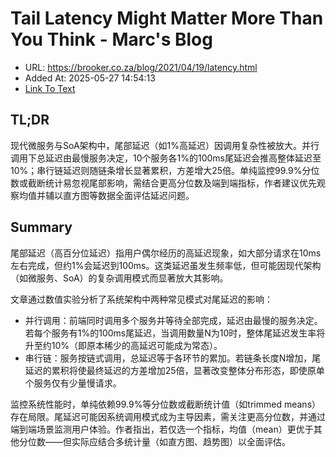 # Tail Latency Might Matter More Than You Think - Marc's Blog
- URL: https://brooker.co.za/blog/2021/04/19/latency.html
- Added At: 2025-05-27 14:54:13
- [Link To Text](2025-05-27-tail-latency-might-matter-more-than-you-think---marc's-blog_raw.md)

## TL;DR


现代微服务与SoA架构中，尾部延迟（如1%高延迟）因调用复杂性被放大。并行调用下总延迟由最慢服务决定，10个服务各1%的100ms尾延迟会推高整体延迟至10%；串行链延迟则随链条增长显著累积，方差增大25倍。单纯监控99.9%分位数或截断统计易忽视尾部影响，需结合更高分位数及端到端指标，作者建议优先观察均值并辅以直方图等数据全面评估延迟问题。

## Summary


尾部延迟（高百分位延迟）指用户偶尔经历的高延迟现象，如大部分请求在10ms左右完成，但约1%会延迟到100ms。这类延迟虽发生频率低，但可能因现代架构（如微服务、SoA）的复杂调用模式而显著放大其影响。

文章通过数值实验分析了系统架构中两种常见模式对尾延迟的影响：
- 并行调用：前端同时调用多个服务并等待全部完成，延迟由最慢的服务决定。若每个服务有1%的100ms尾延迟，当调用数量N为10时，整体尾延迟发生率将升至约10%（即原本稀少的高延迟可能成为常态）。
- 串行链：服务按链式调用，总延迟等于各环节的累加。若链条长度N增加，尾延迟的累积将使最终延迟的方差增加25倍，显著改变整体分布形态，即使原单个服务仅有少量慢请求。

监控系统性能时，单纯依赖99.9%等分位数或截断统计值（如trimmed means）存在局限。尾延迟可能因系统调用模式成为主导因素，需关注更高分位数，并通过端到端场景监测用户体验。作者指出，若仅选一个指标，均值（mean）更优于其他分位数——但实际应结合多统计量（如直方图、趋势图）以全面评估。
